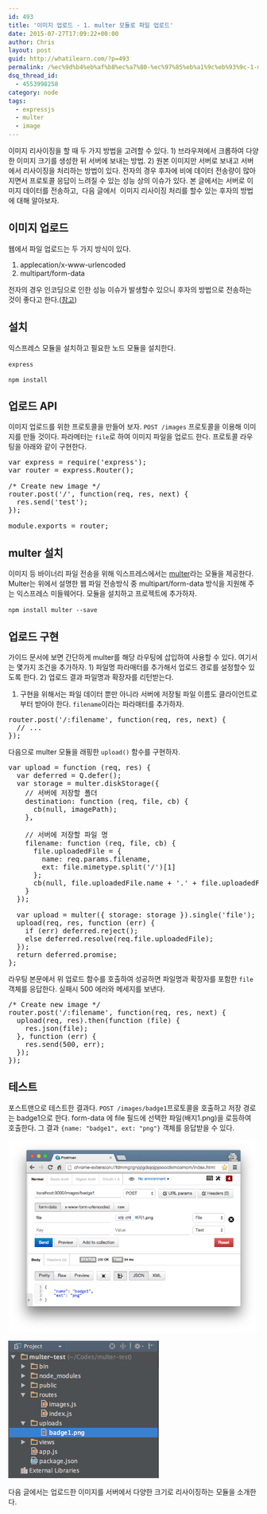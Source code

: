 ```yaml
---
id: 493
title: '이미지 업로드 - 1. multer 모듈로 파일 업로드'
date: 2015-07-27T17:09:22+00:00
author: Chris
layout: post
guid: http://whatilearn.com/?p=493
permalink: /%ec%9d%b4%eb%af%b8%ec%a7%80-%ec%97%85%eb%a1%9c%eb%93%9c-1-multer-%eb%aa%a8%eb%93%88%eb%a1%9c-%ed%8c%8c%ec%9d%bc-%ec%97%85%eb%a1%9c%eb%93%9c/
dsq_thread_id:
  - 4553998258
category: node
tags:
  - expressjs
  - multer
  - image
---
```

이미지 리사이징을 할 때 두 가지 방법을 고려할 수 있다. 1) 브라우져에서 크롭하여 다양한 이미지 크기를 생성한 뒤 서버에 보내는 방법. 2) 원본 이미지만 서버로 보내고 서버에서 리사이징을 처리하는 방법이 있다. 전자의 경우 후자에 비에 데이터 전송량이 많아지면서 프로토콜 응답이 느려질 수 있는 성능 상의 이슈가 있다. 본 글에서는 서버로 이미지 데이터를 전송하고,  다음 글에서  이미지 리사이징 처리를 할수 있는 후자의 방법에 대해 알아보자.

## 이미지 업로드

웹에서 파일 업로드는 두 가지 방식이 있다.
<ol>
	<li>applecation/x-www-urlencoded</li>
	<li>multipart/form-data</li>
</ol>
전자의 경우 인코딩으로 인한 성능 이슈가 발생할수 있으니 후자의 방법으로 전송하는 것이 좋다고 한다.(<a href="http://stackoverflow.com/questions/4007969/application-x-www-form-urlencoded-or-multipart-form-data">참고</a>)

## 설치

익스프레스 모듈을 설치하고 필요한 노드 모듈을 설치한다.

`express`

`npm install`

## 업로드 API

이미지 업로드를 위한 프로토콜을 만들어 보자. `POST /images` 프로토콜을 이용해 이미지를 만들 것이다. 파라메터는 `file`로 하여 이미지 파일을 업로드 한다. 프로토콜 라우팅을 아래와 같이 구현한다.
<pre class="lang:js decode:true " title="routes/images.js">var express = require('express');
var router = express.Router();

/* Create new image */
router.post('/', function(req, res, next) {
  res.send('test');
});

module.exports = router;
</pre>


## multer 설치

이미지 등 바이너리 파일 전송을 위해 익스프레스에서는 <a href="https://github.com/expressjs/multer">multer</a>라는 모듈을 제공한다. Multer는 위에서 설명한 웹 파일 전송방식 중 multipart/form-data 방식을 지원해 주는 익스프레스 미들웨어다. 모듈을 설치하고 프로젝트에 추가하자.

`npm install multer --save`


## 업로드 구현

가이드 문서에 보면 간단하게 multer를 해당 라우팅에 삽입하여 사용할 수 있다. 여기서는 몇가지 조건을 추가하자. 1) 파일명 파라매터를 추가해서 업로드 경로를 설정할수 있도록 한다. 2) 업로드 결과 파일명과 확장자를 리턴받는다.

1) 구현을 위해서는 파일 데이터 뿐만 아니라 서버에 저장될 파일 이름도 클라이언트로 부터 받아야 한다. `filename`이라는 파라매터를 추가하자.
<pre class="lang:js decode:true " title="routes/images.js">router.post('/:filename', function(req, res, next) {
  // ...
});</pre>
다음으로 multer 모듈을 래핑한 `upload()` 함수를 구현하자.
<pre class="lang:js decode:true" title="routes/images.js">var upload = function (req, res) {
  var deferred = Q.defer();
  var storage = multer.diskStorage({
    // 서버에 저장할 폴더
    destination: function (req, file, cb) {
      cb(null, imagePath);
    },

    // 서버에 저장할 파일 명
    filename: function (req, file, cb) {
      file.uploadedFile = {
        name: req.params.filename,
        ext: file.mimetype.split('/')[1]
      };
      cb(null, file.uploadedFile.name + '.' + file.uploadedFile.ext);
    }
  });

  var upload = multer({ storage: storage }).single('file');
  upload(req, res, function (err) {
    if (err) deferred.reject();
    else deferred.resolve(req.file.uploadedFile);
  });
  return deferred.promise;
};</pre>
라우팅 본문에서 위 업로드 함수를 호출하여 성공하면 파일명과 확장자를 포함한 `file`객체를 응답한다. 실패시 500 에러와 메세지를 보낸다.
<pre class="lang:js decode:true" title="routes/images.js">/* Create new image */
router.post('/:filename', function(req, res, next) {
  upload(req, res).then(function (file) {
    res.json(file);
  }, function (err) {
    res.send(500, err);
  });
});</pre>


## 테스트

포스트맨으로 테스트한 결과다. `POST /images/badge1`프로토콜을 호출하고 저장 경로는 badge1으로 한다. form-data 에 file 필드에 선택한 파일(배지1.png)을 로등하여 호출한다. 그 결과 `{name: "badge1", ext: "png"}` 객체를 응답받을 수 있다.

![](/assets/imgs/2015/multer1.png)

![](/assets/imgs/2015/multer2.png)

다음 글에서는 업로드한 이미지를 서버에서 다양한 크기로 리사이징하는 모듈을 소개한다.
